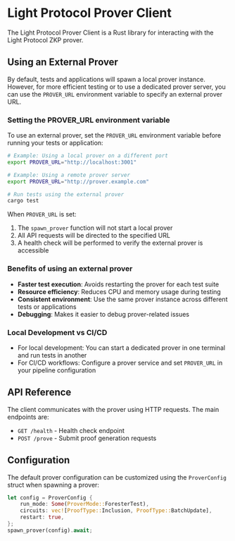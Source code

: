 # Light Protocol Prover Client

The Light Protocol Prover Client is a Rust library for interacting with the Light Protocol ZKP prover.

## Using an External Prover

By default, tests and applications will spawn a local prover instance. However, for more efficient testing or to use a dedicated prover server, you can use the `PROVER_URL` environment variable to specify an external prover URL.

### Setting the PROVER_URL environment variable

To use an external prover, set the `PROVER_URL` environment variable before running your tests or application:

```bash
# Example: Using a local prover on a different port
export PROVER_URL="http://localhost:3001"

# Example: Using a remote prover server
export PROVER_URL="http://prover.example.com"

# Run tests using the external prover
cargo test
```

When `PROVER_URL` is set:
1. The `spawn_prover` function will not start a local prover
2. All API requests will be directed to the specified URL
3. A health check will be performed to verify the external prover is accessible

### Benefits of using an external prover

- **Faster test execution**: Avoids restarting the prover for each test suite
- **Resource efficiency**: Reduces CPU and memory usage during testing
- **Consistent environment**: Use the same prover instance across different tests or applications
- **Debugging**: Makes it easier to debug prover-related issues

### Local Development vs CI/CD

- For local development: You can start a dedicated prover in one terminal and run tests in another
- For CI/CD workflows: Configure a prover service and set `PROVER_URL` in your pipeline configuration

## API Reference

The client communicates with the prover using HTTP requests. The main endpoints are:

- `GET /health` - Health check endpoint
- `POST /prove` - Submit proof generation requests

## Configuration

The default prover configuration can be customized using the `ProverConfig` struct when spawning a prover:

```rust
let config = ProverConfig {
    run_mode: Some(ProverMode::ForesterTest),
    circuits: vec![ProofType::Inclusion, ProofType::BatchUpdate],
    restart: true,
};
spawn_prover(config).await;
```
